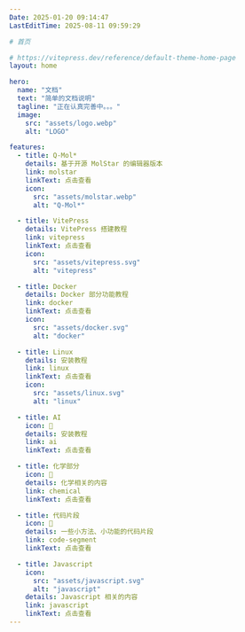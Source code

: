```yaml
---
Date: 2025-01-20 09:14:47
LastEditTime: 2025-08-11 09:59:29

# 首页

# https://vitepress.dev/reference/default-theme-home-page
layout: home

hero:
  name: "文档"
  text: "简单的文档说明"
  tagline: "正在认真完善中。。。"
  image:
    src: "assets/logo.webp"
    alt: "LOGO"

features:
  - title: Q-Mol*
    details: 基于开源 MolStar 的编辑器版本
    link: molstar
    linkText: 点击查看
    icon:
      src: "assets/molstar.webp"
      alt: "Q-Mol*"

  - title: VitePress
    details: VitePress 搭建教程
    link: vitepress
    linkText: 点击查看
    icon:
      src: "assets/vitepress.svg"
      alt: "vitepress"

  - title: Docker
    details: Docker 部分功能教程
    link: docker
    linkText: 点击查看
    icon:
      src: "assets/docker.svg"
      alt: "docker"

  - title: Linux
    details: 安装教程
    link: linux
    linkText: 点击查看
    icon:
      src: "assets/linux.svg"
      alt: "linux"

  - title: AI
    icon: 📝
    details: 安装教程
    link: ai
    linkText: 点击查看

  - title: 化学部分
    icon: 🧪
    details: 化学相关的内容
    link: chemical
    linkText: 点击查看

  - title: 代码片段
    icon: 📝
    details: 一些小方法、小功能的代码片段
    link: code-segment
    linkText: 点击查看

  - title: Javascript
    icon:
      src: "assets/javascript.svg"
      alt: "javascript"
    details: Javascript 相关的内容
    link: javascript
    linkText: 点击查看
---
```


<ClientOnly>
  <Confetti />
</ClientOnly>

<Article />
